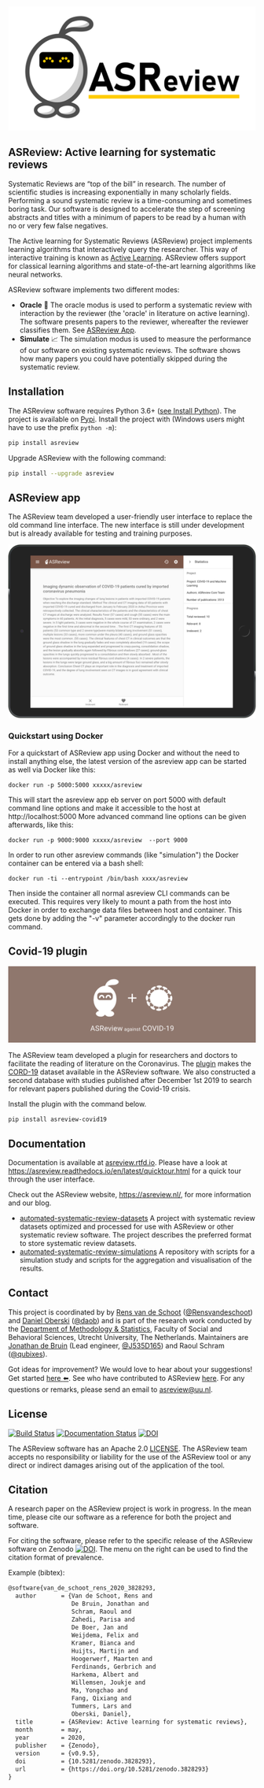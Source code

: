 [![ASReview bot](images/RepoCardGithub-1280x640px.png)](https://github.com/asreview/asreview)

## ASReview: Active learning for systematic reviews

Systematic Reviews are “top of the bill” in research. The number of scientific studies is increasing exponentially in many scholarly fields. Performing a
sound systematic review is a time-consuming and sometimes boring task. Our
software is designed to accelerate the step of screening abstracts and titles
with a minimum of papers to be read by a human with no or very few false negatives.

The Active learning for Systematic Reviews (ASReview) project implements learning algorithms that interactively query the
researcher. This way of interactive training is known as
[Active Learning](https://en.wikipedia.org/wiki/Active_learning_(machine_learning)).
ASReview offers support for classical learning algorithms and
state-of-the-art learning algorithms like neural networks.

ASReview software implements two different modes:

- **Oracle** :crystal_ball: The oracle modus is used to perform a systematic review with
  interaction by the reviewer (the 'oracle' in literature on active learning).
  The software presents papers to the reviewer, whereafter the reviewer classifies them. See [ASReview App](asreview-app).
- **Simulate** :chart_with_upwards_trend: The simulation modus is used to measure the performance of our
  software on existing systematic reviews. The software shows how many
  papers you could have potentially skipped during the systematic review.

## Installation

The ASReview software requires Python 3.6+ ([see Install Python](https://asreview.readthedocs.io/en/latest/installation.html#install-python)). The project is available on [Pypi](https://pypi.org/project/asreview/). Install the
project with (Windows users might have to use the prefix `python -m`):

```bash
pip install asreview
```

Upgrade ASReview with the following command:

```bash
pip install --upgrade asreview
```


## ASReview app

The ASReview team developed a user-friendly user interface to replace the old command line interface. The new interface is still under development but is already available for testing and training purposes.

[![ASReview Command Line Interface](https://github.com/asreview/asreview/blob/master/images/ASReviewWebApp.png?raw=true)](https://asreview.readthedocs.io/en/latest/quicktour.html "ASReview Quick Tour")

### Quickstart using Docker

For a quickstart of ASReview app using Docker and without the need to install anything else,
the latest version of the asreview app can be started as well via Docker like this:

 ```
 docker run -p 5000:5000 xxxxx/asreview
 ```

This will start the asreview app eb server on port 5000 with default command line options and make it accessible to the host at http://localhost:5000
More advanced command line options can be given afterwards, like this:


 ```
 docker run -p 9000:9000 xxxxx/asreview  --port 9000
 ```

In order to run other asreview commands (like "simulation") the Docker container can be entered via a bash shell:

```
docker run -ti --entrypoint /bin/bash xxxx/asreview
```

Then inside the container all normal asreview CLI commands can be executed. This requires very likely to mount a path from the host into Docker
in order to exchange data files between host and container. This gets done by adding the "-v" parameter accordingly to the docker run command.



## Covid-19 plugin

[![Covid-19 Plugin](https://github.com/asreview/asreview/blob/master/images/intro-covid19-small.png?raw=true)](https://github.com/asreview/asreview-covid19 "ASReview against COVID-19")

The ASReview team developed a plugin for researchers and doctors to facilitate the reading of literature on the Coronavirus. The [plugin](https://github.com/asreview/asreview-covid19) makes the [CORD-19](https://pages.semanticscholar.org/coronavirus-research) dataset available in the ASReview software. We also constructed a second database with studies published after December 1st 2019 to search for relevant papers published during the Covid-19 crisis.

Install the plugin with the command below.

```
pip install asreview-covid19
```


## Documentation

Documentation is available at [asreview.rtfd.io](https://asreview.rtfd.io). Please have a look at https://asreview.readthedocs.io/en/latest/quicktour.html for a quick tour through the user interface.

Check out the ASReview website, https://asreview.nl/, for more information and our blog.

- [automated-systematic-review-datasets](https://github.com/asreview/systematic-review-datasets) A project with systematic review datasets optimized and processed for use with ASReview or other systematic review software. The project describes the preferred format to store systematic review datasets.
- [automated-systematic-review-simulations](https://github.com/asreview/automated-systematic-review-simulations) A repository with scripts for a simulation study and scripts for the aggregation and visualisation of the results.

## Contact
This project is coordinated by by [Rens van de Schoot](https://www.rensvandeschoot.com) ([@Rensvandeschoot](https://github.com/Rensvandeschoot)) and [Daniel Oberski](https://www.uu.nl/staff/DLOberski) ([@daob](https://github.com/daob)) and is part of the research work conducted by the [Department of
Methodology & Statistics](https://www.uu.nl/en/organisation/faculty-of-social-and-behavioural-sciences/about-the-faculty/departments/methodology-statistics), Faculty of Social and Behavioral Sciences, Utrecht
University, The Netherlands. Maintainers are [Jonathan de Bruin](https://www.uu.nl/staff/JdeBruin1) (Lead engineer, [@J535D165](https://github.com/J535D165)) and Raoul Schram ([@qubixes](https://github.com/qubixes)).

Got ideas for improvement? We would love to hear about your suggestions! Get started [here :arrow_left:](https://github.com/asreview/asreview/blob/master/CONTRIBUTING.md). See who have contributed to ASReview [here](https://github.com/asreview/asreview/blob/master/CONTRIBUTORS.md). For any questions or remarks, please send an email to asreview@uu.nl.


## License

[![Build Status](https://img.shields.io/endpoint.svg?url=https%3A%2F%2Factions-badge.atrox.dev%2Fasreview%2Fasreview%2Fbadge%3Fref%3Dmaster&style=flat)](https://actions-badge.atrox.dev/asreview/asreview/goto?ref=master) [![Documentation Status](https://readthedocs.org/projects/asreview/badge/?version=latest)](https://asreview.readthedocs.io/en/latest/?badge=latest) [![DOI](https://zenodo.org/badge/DOI/10.5281/zenodo.3345592.svg)](https://doi.org/10.5281/zenodo.3345592)


The ASReview software has an Apache 2.0 [LICENSE](LICENSE). The ASReview team accepts no responsibility or liability for the use of the ASReview tool or any direct or indirect damages arising out of the application of the tool.


## Citation

A research paper on the ASReview project is work in progress. In the mean time, please cite our software as a reference for both the project and software.

For citing the software, please refer to the specific release of the ASReview software on Zenodo [![DOI](https://zenodo.org/badge/DOI/10.5281/zenodo.3345592.svg)](https://doi.org/10.5281/zenodo.3345592). The menu on the right can be used to find the citation format of prevalence.

Example (bibtex):

```
@software{van_de_schoot_rens_2020_3828293,
  author       = {Van de Schoot, Rens and
                  De Bruin, Jonathan and
                  Schram, Raoul and
                  Zahedi, Parisa and
                  De Boer, Jan and
                  Weijdema, Felix and
                  Kramer, Bianca and
                  Huijts, Martijn and
                  Hoogerwerf, Maarten and
                  Ferdinands, Gerbrich and
                  Harkema, Albert and
                  Willemsen, Joukje and
                  Ma, Yongchao and
                  Fang, Qixiang and
                  Tummers, Lars and
                  Oberski, Daniel},
  title        = {ASReview: Active learning for systematic reviews},
  month        = may,
  year         = 2020,
  publisher    = {Zenodo},
  version      = {v0.9.5},
  doi          = {10.5281/zenodo.3828293},
  url          = {https://doi.org/10.5281/zenodo.3828293}
}
```
